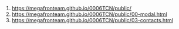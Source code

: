 1. <https://megafronteam.github.io/0006TCN/public/>
2. <https://megafronteam.github.io/0006TCN/public/00-modal.html>
2. <https://megafronteam.github.io/0006TCN/public/03-contacts.html>
